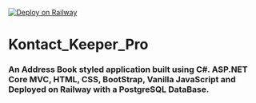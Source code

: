 [![Deploy on Railway](https://railway.app/button.svg)](https://railway.app/new/template/ZweBXA)

# Kontact_Keeper_Pro

### An Address Book styled application built using C#. ASP.NET Core MVC, HTML, CSS, BootStrap, Vanilla JavaScript and Deployed on Railway with a PostgreSQL DataBase.
